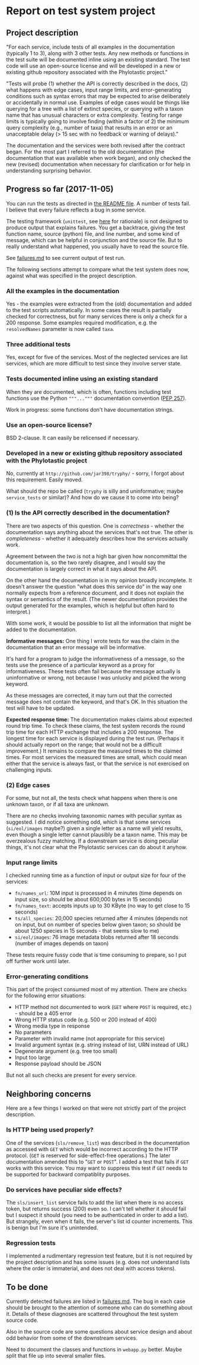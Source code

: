 # Report on test system project

## Project description

"For each service, include tests of all examples in the documentation
(typically 1 to 3), along with 3 other tests. Any new methods or
functions in the test suite will be documented inline using an
existing standard. The test code will use an open-source license and
will be developed in a new or existing github repository associated
with the Phylotastic project."

"Tests will probe (1) whether the API is correctly described in the
docs, (2) what happens with edge cases, input range limits, and
error-generating conditions such as syntax errors that may be expected
to arise deliberately or accidentally in normal use. Examples of edge
cases would be things like querying for a tree with a list of extinct
species, or querying with a taxon name that has unusual characters or
extra complexity. Testing for range limits is typically going to
involve finding (within a factor of 2) the minimum query complexity
(e.g., number of taxa) that results in an error or an unacceptable
delay (> 15 sec with no feedback or warning of delays)."

The documentation and the services were both revised after the
contract began.  For the most part I referred to the old documentation
(the documentation that was available when work began), and only
checked the new (revised) documentation when necessary for
clarification or for help in understanding surprising behavior.

## Progress so far (2017-11-05)

You can run the tests as directed in [the README file](../README.md).  A number of
tests fail.  I believe that every failure reflects a bug in some
service.

The testing framework (`unittest`, see
[here](test-framework-choice.md) for rationale) is not designed to produce output
that explains failures.  You get a backtrace, giving the test function
name, source (python) file, and line number, and some kind of message,
which can be helpful in conjunction and the source file.  But to
really understand what happened, you usually have to read the source
file.

See [failures.md](failures.md) to see current output of test run.

The following sections attempt to compare what the test system does
now, against what was specified in the project description.

### All the examples in the documentation

Yes - the examples were extracted from the (old) documentation and
added to the test scripts automatically.  In some cases the result is
partially checked for correctness, but for many services there is only
a check for a 200 response.  Some examples required modification,
e.g. the `resolvedNames` parameter is now called `taxa`.

### Three additional tests

Yes, except for five of the services.  Most of the neglected services
are list services, which are more difficult to test since they involve
server state.

### Tests documented inline using an existing standard

When they are documented, which is often, functions including test
functions use the Python `"""..."""` documentation convention 
([PEP 257](https://www.python.org/dev/peps/pep-0257/)).

Work in progress: some functions don't have documentation strings.

### Use an open-source license?

BSD 2-clause.  It can easily be relicensed if necessary.

### Developed in a new or existing github repository associated with the Phylotastic project

No, currently at `http://github.com/jar398/tryphy/` - sorry, I forgot
about this requirement.  Easily moved.

What should the repo be called (`tryphy` is silly and uninformative;
maybe `service_tests` or similar)?  And how do we cause it to come into
being?

### (1) Is the API correctly described in the documentation?

There are two aspects of this question.  One is *correctness* -
whether the documentation says anything about the services that's not
true.  The other is *completeness* - whether it adequately
describes how the services actually work.

Agreement between the two is not a high bar given how noncommittal the
documentation is, so the two rarely disagree, and I would say the
documentation is largely correct in what it says about the API.

On the other hand the documentation is in my opinion broadly
incomplete.  It doesn't answer the question "what does this service
do" in the way one normally expects from a reference document,
and it does not explain the syntax or semantics of the result.  (The
newer documentation provides the output generated for the examples,
which is helpful but often hard to interpret.)

With some work, it would be possible to list all the information that
might be added to the documentation.

**Informative messages:** One thing I wrote tests
for was the claim in the documentation that an error message will be
informative.

It's hard for a program to judge the informativeness of a message, so
the tests use the presence of a particular keyword as a proxy for
informativeness.  These tests often fail because the message actually
is uninformative or wrong, not because I was unlucky and picked the
wrong keyword.

As these messages are corrected, it may turn out that the corrected
message does not contain the keyword, and that's OK.  In this
situation the test will have to be updated.

**Expected response time:** The documentation makes claims about
expected round trip time.  To check these claims, the test system
records the round trip time for each HTTP exchange that includes a 200
response.  The longest time for each service is displayed during the
test run.  (Perhaps it should actually report on the range; that would
not be a difficult improvement.)  It remains to compare the measured
times to the claimed times.  For most services the measured times are
small, which could mean either that the service is always fast, or
that the service is not exercised on challenging inputs.

### (2) Edge cases

For some, but not all, the tests check what happens when there is one
unknown taxon, or if all taxa are unknown.

There are no checks involving taxonomic names with peculiar syntax as
suggested.  I did notice something odd, which is that some services
(`si/eol/images` maybe?) given a single letter as a name will yield
results, even though a single letter cannot plausibly be a taxon name.
This may be overzealous fuzzy matching.  If a downstream service is
doing peculiar things, it's not clear what the Phylotastic services
can do about it anyhow.

### Input range limits

I checked running time as a function of input or output size for four
of the services:

* `fn/names_url`: 10M input is processed in 4 minutes (time depends on input size, so should be about 600,000 bytes in 15 seconds)
* `fn/names_text`: accepts inputs up to 30 KByte (no way to get close to 15 seconds)
* `ts/all_species`: 20,000 species returned after 4 minutes (depends not on input, but on number of species below given taxon; so should be about 1250 species in 15 seconds - that seems slow to me)
* `si/eol/images`: 76 image metadata blobs returned after 18 seconds (number of images depends on taxon)

These tests require fussy code that is time consuming to prepare, so I
put off further work until later.

### Error-generating conditions

This part of the project consumed most of my attention.
There are checks for the following error situations:

* HTTP method not documented to work (`GET` where `POST` is required, etc.) - should be a 405 error
* Wrong HTTP status code (e.g. 500 or 200 instead of 400)
* Wrong media type in response
* No parameters
* Parameter with invalid name (not appropriate for this service)
* Invalid argument syntax (e.g. string instead of list, URN instead of URL)
* Degenerate argument (e.g. tree too small)
* Input too large
* Response payload should be JSON

But not all such checks are present for every service.

## Neighboring concerns

Here are a few things I worked on that were not strictly part of the
project description.

### Is HTTP being used properly?

One of the services (`sls/remove_list`) was described in the
documentation as accessed with `GET` which would be incorrect
according to the HTTP protocol.  (`GET` is reserved for
side-effect-free operations.)  The later documentation amended this to
"`GET` or `POST`".  I added a test that fails if `GET` works with this
service.  You may want to suppress this test if `GET` needs to be
supported for backward compatiblity purposes.

### Do services have peculiar side effects?

The `sls/insert_list` service fails to add the list when there is no access
token, but returns success (200) even so.  I can't tell whether it
*should* fail but I suspect it should (you need to be authenticated in
order to add a list).  But strangely, even when it fails, the server's
list id counter increments.  This is benign but I'm sure it's
unintended.

### Regression tests

I implemented a rudimentary regression test feature, but it is not
required by the project description and has some issues (e.g. does not
understand lists where the order is immaterial, and does not deal with
access tokens).

## To be done

Currently detected failures are listed in [failures.md](failures.md).
The bug in each case should be brought to the attention of someone who
can do something about it.  Details of these diagnoses are
scattered throughout the test system source code.

Also in the source code are some questions about service design and
about odd behavior from some of the downstream services.

Need to document the classes and functions in `webapp.py` better.
Maybe split that file up into several smaller files.

